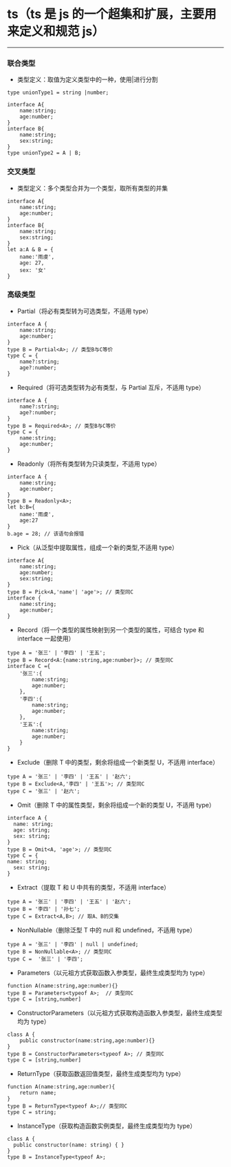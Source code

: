# ts（ts 是 js 的一个超集和扩展，主要用来定义和规范 js）

---

### 联合类型

- 类型定义：取值为定义类型中的一种，使用|进行分割

```
type unionType1 = string |number;

interface A{
    name:string;
    age:number;
}
interface B{
    name:string;
    sex:string;
}
type unionType2 = A | B;
```

### 交叉类型

- 类型定义：多个类型合并为一个类型，取所有类型的并集

```
interface A{
    name:string;
    age:number;
}
interface B{
    name:string;
    sex:string;
}
let a:A & B = {
    name:'雨虔',
    age: 27,
    sex: '女'
}
```

### 高级类型

- Partial（将必有类型转为可选类型，不适用 type）

```
interface A {
    name:string;
    age:number;
}
type B = Partial<A>; // 类型B与C等价
type C = {
    name?:string;
    age?:number;
}
```

- Required（将可选类型转为必有类型，与 Partial 互斥，不适用 type）

```
interface A {
    name?:string;
    age?:number;
}
type B = Required<A>; // 类型B与C等价
type C = {
    name:string;
    age:number;
}
```

- Readonly（将所有类型转为只读类型，不适用 type）

```
interface A {
    name:string;
    age:number;
}
type B = Readonly<A>;
let b:B={
    name:'雨虔',
    age:27
}
b.age = 28; // 该语句会报错
```

- Pick（从泛型中提取属性，组成一个新的类型,不适用 type）

```
interface A{
    name:string;
    age:number;
    sex:string;
}
type B = Pick<A,'name'| 'age'>; // 类型同C
interface {
    name:string;
    age:number;
}
```

- Record（将一个类型的属性映射到另一个类型的属性，可结合 type 和 interface 一起使用）

```
type A = '张三' | '李四' | '王五';
type B = Record<A:{name:string,age:number}>; // 类型同C
interface C ={
    '张三':{
        name:string;
        age:number;
    },
    '李四':{
        name:string;
        age:number;
    },
    '王五':{
        name:string;
        age:number;
    }
}
```

- Exclude（删除 T 中的类型，剩余将组成一个新类型 U，不适用 interface）

```
type A = '张三' | '李四' | '王五' | '赵六';
type B = Exclude<A,'李四' | '王五'>; // 类型同C
type C = '张三' | '赵六';
```

- Omit（删除 T 中的属性类型，剩余将组成一个新的类型 U，不适用 type）

```
interface A {
  name: string;
  age: string;
  sex: string;
}
type B = Omit<A, 'age'>; // 类型同C
type C = {
name: string;
  sex: string;
}
```

- Extract（提取 T 和 U 中共有的类型，不适用 interface）

```
type A = '张三' | '李四' | '王五' | '赵六';
type B = '李四' | '孙七';
type C = Extract<A,B>; // 取A、B的交集　
```

- NonNullable（删除泛型 T 中的 null 和 undefined，不适用 type）

```
type A = '张三' | '李四' | null | undefined;
type B = NonNullable<A>; // 类型同C
type C =  '张三' | '李四';
```

- Parameters（以元祖方式获取函数入参类型，最终生成类型均为 type）

```
function A(name:string,age:number){}
type B = Parameters<typeof A>;  // 类型同C
type C = [string,number]
```

- ConstructorParameters（以元祖方式获取构造函数入参类型，最终生成类型均为 type）

```
class A {
    public constructor(name:string,age:number){}
}
type B = ConstructorParameters<typeof A>; // 类型同C
type C = [string,number]
```

- ReturnType（获取函数返回值类型，最终生成类型均为 type）

```
function A(name:string,age:number){
    return name;
}
type B = ReturnType<typeof A>;// 类型同C
type C = string;
```

- InstanceType（获取构造函数实例类型，最终生成类型均为 type）

```
class A {
  public constructor(name: string) { }
}
type B = InstanceType<typeof A>;
```
